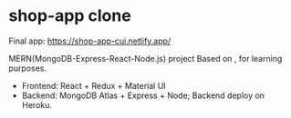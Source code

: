 # shop-app clone 

Final app: https://shop-app-cui.netlify.app/

MERN(MongoDB-Express-React-Node.js) project Based on , for learning purposes. 
* Frontend: React + Redux + Material UI
* Backend: MongoDB Atlas + Express + Node; Backend deploy on Heroku. 
